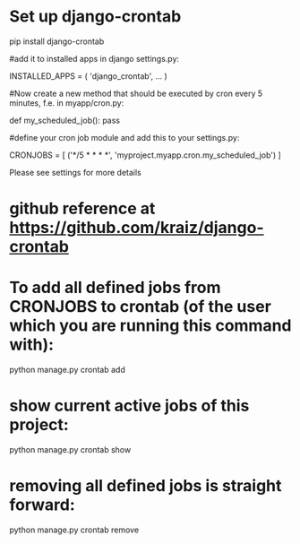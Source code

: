 # Set up django-crontab

pip install django-crontab

#add it to installed apps in django settings.py:

INSTALLED_APPS = (
    'django_crontab',
    ...
)

#Now create a new method that should be executed by cron every 5 minutes, f.e. in myapp/cron.py:

def my_scheduled_job():
  pass


#define your cron job module and  add this to your settings.py:

CRONJOBS = [
    ('*/5 * * * *', 'myproject.myapp.cron.my_scheduled_job')
]

Please see settings for more details

# github reference at https://github.com/kraiz/django-crontab

# To add all defined jobs from CRONJOBS to crontab (of the user which you are running this command with):

python manage.py crontab add

# show current active jobs of this project:

python manage.py crontab show

# removing all defined jobs is straight forward:

python manage.py crontab remove
